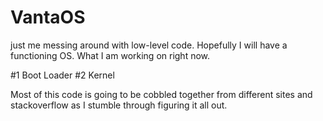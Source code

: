 # VantaOS
just me messing around with low-level code. Hopefully I will have a functioning OS.
What I am working on right now.

#1 Boot Loader
#2 Kernel

Most of this code is going to be cobbled together from different sites and stackoverflow as I stumble through figuring it all out.
